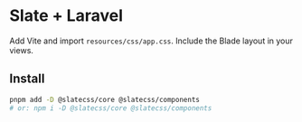 # Slate + Laravel
Add Vite and import `resources/css/app.css`. Include the Blade layout in your views.


## Install

```sh
pnpm add -D @slatecss/core @slatecss/components
# or: npm i -D @slatecss/core @slatecss/components
```
